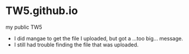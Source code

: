 # TW5.github.io
my public TW5

* I did mangae to get the file I uploaded, but got a ...too big... message.
* I still had trouble finding the file that was uploaded.
